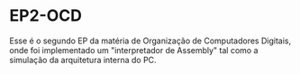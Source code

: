 # EP2-OCD
Esse é o segundo EP da matéria de Organização de Computadores Digitais, onde foi implementado um "interpretador de Assembly" tal como a simulação da arquitetura interna do PC.

